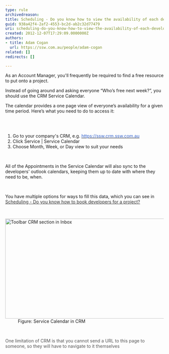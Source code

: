 ```yaml
---
type: rule
archivedreason: 
title: Scheduling - Do you know how to view the availability of each developer? (Resource Scheduling)
guid: 938a42f4-2af2-4553-bc2d-ab2c32d77479
uri: scheduling-do-you-know-how-to-view-the-availability-of-each-developer-resource-scheduling
created: 2012-12-07T17:29:09.0000000Z
authors:
- title: Adam Cogan
  url: https://ssw.com.au/people/adam-cogan
related: []
redirects: []

---
```



<p>​As an Account Manager, you'll frequently be required to find a free resource to put          onto a project.&#160;</p><p>Instead of going around and asking everyone “Who’s free          next week?”, you should use the CRM Service Calendar. </p><p>The calendar provides          a one page view of everyone’s availability for a given time period. Here’s          what you need to do to access it&#58;</p>
<br><excerpt class='endintro'></excerpt><br>
<p></p><ol><li>Go to your company's&#160;CRM, e.g.&#160;<a href="https&#58;//ssw.crm.ssw.com.au/"><font color="#3a66cc">https&#58;//ssw.crm.ssw.com.au</font></a></li><li>Click Service | Service Calendar</li><li>Choose Month, Week, or Day view to suit your needs</li></ol><p>&#160;</p><p>All of the Appointments in the Service Calendar will also sync to the developers' outlook calendars, keeping them up to date with where they need to be, when.</p><p><br></p><p>You have multiple options for ways to fill this data, which you can see in <a href="/Communication/RulesToBetterCRMForUsers/Pages/How-to-book-developers-for-a-project.aspx"><font color="#333333">Scheduling - Do you know how to book developers for a project?​</font></a></p><p>&#160;</p><dl class="image"><dt><img alt="Toolbar CRM section in Inbox" src="/Communication/RulesToBetterCRMForUsers/PublishingImages/CRMServiceCalendar.jpg" style="width&#58;600px;height&#58;317px;" /></dt>
            <dd>
              Figure&#58; Service Calendar in CRM </dd></dl><p><strong><font color="#555555"></font></strong>&#160;</p><p><font color="#555555">One limitation of CRM is that you cannot send a URL to this page to someone, so they will have to navigate to it themselves</font></p><dl class="image">
          </dl>



